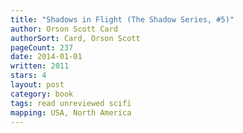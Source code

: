 ```yaml
---
title: "Shadows in Flight (The Shadow Series, #5)"
author: Orson Scott Card
authorSort: Card, Orson Scott
pageCount: 237
date: 2014-01-01
written: 2011
stars: 4
layout: post
category: book
tags: read unreviewed scifi
mapping: USA, North America
---
```

